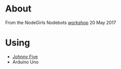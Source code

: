 # About
From the NodeGirls Nodebots [workshop](https://github.com/willmendesneto/nodebots-workshop)
20 May 2017


# Using
* [Johnny Five](http://johnny-five.io/)
* Arduino Uno
